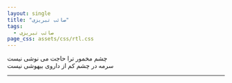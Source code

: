 ```yaml
---
layout: single
title: "صائب تبریزی"
tags:
  - صائب تبریزی
page_css: assets/css/rtl.css
---
```

چشم مخمور ترا حاجت می نوشی نیست<br>
سرمه در چشم کم از داروی بیهوشی نیست

---
